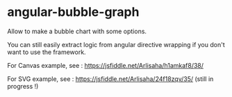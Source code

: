 # angular-bubble-graph
Allow to make a bubble chart with some options.

You can still easily extract logic from angular directive wrapping if you don't want to use the framework.

For Canvas example, see : https://jsfiddle.net/Arlisaha/h1amkaf8/38/

For SVG example, see : https://jsfiddle.net/Arlisaha/24f18zqv/35/ (still in progress !)
